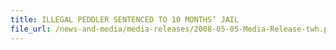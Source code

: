 ```yaml
---
title: ILLEGAL PEDDLER SENTENCED TO 10 MONTHS’ JAIL 
file_url: /news-and-media/media-releases/2008-05-05-Media-Release-twh.pdf
---
```

